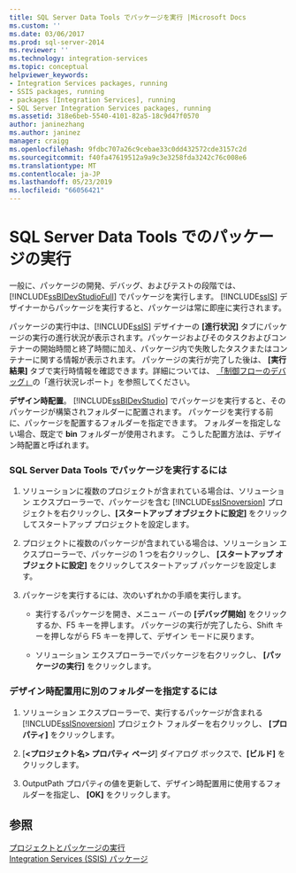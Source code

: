```yaml
---
title: SQL Server Data Tools でパッケージを実行 |Microsoft Docs
ms.custom: ''
ms.date: 03/06/2017
ms.prod: sql-server-2014
ms.reviewer: ''
ms.technology: integration-services
ms.topic: conceptual
helpviewer_keywords:
- Integration Services packages, running
- SSIS packages, running
- packages [Integration Services], running
- SQL Server Integration Services packages, running
ms.assetid: 318e6beb-5540-4101-82a5-18c9d47f0570
author: janinezhang
ms.author: janinez
manager: craigg
ms.openlocfilehash: 9fdbc707a26c9cebae33c0dd432572cde3157c2d
ms.sourcegitcommit: f40fa47619512a9a9c3e3258fda3242c76c008e6
ms.translationtype: MT
ms.contentlocale: ja-JP
ms.lasthandoff: 05/23/2019
ms.locfileid: "66056421"
---
```

# <a name="run-a-package-in-sql-server-data-tools"></a>SQL Server Data Tools でのパッケージの実行
  一般に、パッケージの開発、デバッグ、およびテストの段階では、 [!INCLUDE[ssBIDevStudioFull](../includes/ssbidevstudiofull-md.md)] でパッケージを実行します。 [!INCLUDE[ssIS](../includes/ssis-md.md)] デザイナーからパッケージを実行すると、パッケージは常に即座に実行されます。  
  
 パッケージの実行中は、[!INCLUDE[ssIS](../includes/ssis-md.md)] デザイナーの **[進行状況]** タブにパッケージの実行の進行状況が表示されます。パッケージおよびそのタスクおよびコンテナーの開始時間と終了時間に加え、パッケージ内で失敗したタスクまたはコンテナーに関する情報が表示されます。 パッケージの実行が完了した後は、 **[実行結果]** タブで実行時情報を確認できます。詳細については、 [「制御フローのデバッグ」](control-flow/control-flow.md)の「進行状況レポート」を参照してください。  
  
 **デザイン時配置**。 [!INCLUDE[ssBIDevStudio](../includes/ssbidevstudio-md.md)] でパッケージを実行すると、そのパッケージが構築されフォルダーに配置されます。 パッケージを実行する前に、パッケージを配置するフォルダーを指定できます。 フォルダーを指定しない場合、既定で **bin** フォルダーが使用されます。 こうした配置方法は、デザイン時配置と呼ばれます。  
  
### <a name="to-run-a-package-in-sql-server-data-tools"></a>SQL Server Data Tools でパッケージを実行するには  
  
1.  ソリューションに複数のプロジェクトが含まれている場合は、ソリューション エクスプローラーで、パッケージを含む [!INCLUDE[ssISnoversion](../includes/ssisnoversion-md.md)] プロジェクトを右クリックし、**[スタートアップ オブジェクトに設定]** をクリックしてスタートアップ プロジェクトを設定します。  
  
2.  プロジェクトに複数のパッケージが含まれている場合は、ソリューション エクスプローラーで、パッケージの 1 つを右クリックし、 **[スタートアップ オブジェクトに設定]** をクリックしてスタートアップ パッケージを設定します。  
  
3.  パッケージを実行するには、次のいずれかの手順を実行します。  
  
    -   実行するパッケージを開き、メニュー バーの **[デバッグ開始]** をクリックするか、F5 キーを押します。 パッケージの実行が完了したら、Shift キーを押しながら F5 キーを押して、デザイン モードに戻ります。  
  
    -   ソリューション エクスプローラーでパッケージを右クリックし、 **[パッケージの実行]** をクリックします。  
  
### <a name="to-specify-a-different-folder-for-design-time-deployment"></a>デザイン時配置用に別のフォルダーを指定するには  
  
1.  ソリューション エクスプローラーで、実行するパッケージが含まれる [!INCLUDE[ssISnoversion](../includes/ssisnoversion-md.md)] プロジェクト フォルダーを右クリックし、 **[プロパティ]** をクリックします。  
  
2.  [**\<プロジェクト名> プロパティ ページ**] ダイアログ ボックスで、**[ビルド]** をクリックします。  
  
3.  OutputPath プロパティの値を更新して、デザイン時配置用に使用するフォルダーを指定し、 **[OK]** をクリックします。  
  
## <a name="see-also"></a>参照  
 [プロジェクトとパッケージの実行](packages/run-integration-services-ssis-packages.md)   
 [Integration Services &#40;SSIS&#41; パッケージ](../../2014/integration-services/integration-services-ssis-packages.md)  
  
  
